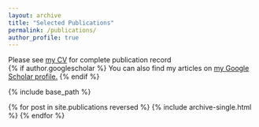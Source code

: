```yaml
---
layout: archive
title: "Selected Publications"
permalink: /publications/
author_profile: true
---
```

Please see <a href="https://philipspechler.github.io/files/Philip_Spechler_CV_October2018.pdf"> my CV</a> for complete publication record  
{% if author.googlescholar %}
  You can also find my articles on <u><a href="{{author.googlescholar}}">my Google Scholar profile</a>.</u>
{% endif %}

{% include base_path %}

{% for post in site.publications reversed %}
  {% include archive-single.html %}
{% endfor %}
